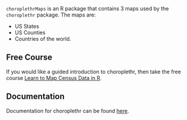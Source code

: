 `choroplethrMaps` is an R package that contains 3 maps used by the `choroplethr` package. The maps are:
  * US States
  * US Counties
  * Countries of the world.

## Free Course

If you would like a guided introduction to choroplethr, then take the free course [Learn to Map Census Data in R](http://www.CensusMappingCourse.com).

## Documentation

Documentation for choroplethr can be found [here](http://www.arilamstein.com/open-source).
